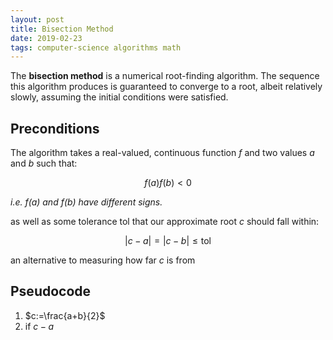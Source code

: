 ```yaml
---
layout: post
title: Bisection Method
date: 2019-02-23
tags: computer-science algorithms math
---
```


The **bisection method** is a numerical root-finding algorithm. The sequence this algorithm produces is guaranteed to converge to a root, albeit relatively slowly, assuming the initial conditions were satisfied.

## Preconditions
The algorithm takes a real-valued, continuous function $f$ and two values $a$ and $b$ such that:

$$f(a)f(b)<0$$

*i.e. $f(a)$ and $f(b)$ have different signs.*

as well as some tolerance $\text{tol}$ that our approximate root $c$ should fall within:

$$|c-a|=|c-b|\le\text{tol}$$

an alternative to measuring how far $c$ is from

## Pseudocode

1. $c:=\frac{a+b}{2}$
2. if $c-a$
